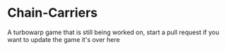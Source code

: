 # Chain-Carriers
A turbowarp game that is still being worked on, start a pull request if you want to update the game
it's over here 
